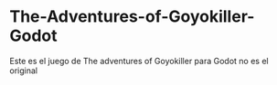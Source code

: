 # The-Adventures-of-Goyokiller-Godot
 Este es el juego de The adventures of Goyokiller para Godot no es el original 
